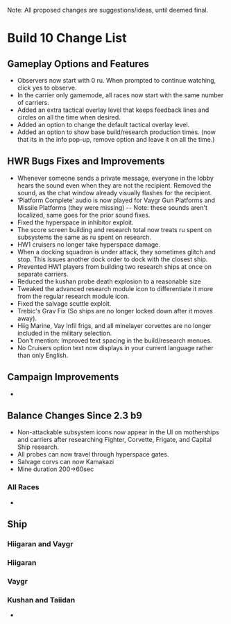 Note: All proposed changes are suggestions/ideas, until deemed final.


# Build 10 Change List


## Gameplay Options and Features
- Observers now start with 0 ru. When prompted to continue watching, click yes to observe.
- In the carrier only gamemode, all races now start with the same number of carriers.
- Added an extra tactical overlay level that keeps feedback lines and circles on all the time when desired.
- Added an option to change the default tactical overlay level.
- Added an option to show base build/research production times. (now that its in the info pop-up, remove option and leave it on all the time.)


## HWR Bugs Fixes and Improvements
- Whenever someone sends a private message, everyone in the lobby hears the sound even when they are not the recipient. Removed the sound, as the chat window already visually flashes for the recipient.
- ‘Platform Complete’ audio is now played for Vaygr Gun Platforms and Missile Platforms (they were missing)
-- Note: these sounds aren't localized, same goes for the prior sound fixes.
- Fixed the hyperspace in inhibitor exploit.
- The score screen building and research total now treats ru spent on subsystems the same as ru spent on research.
- HW1 cruisers no longer take hyperspace damage.
- When a docking squadron is under attack, they sometimes glitch and stop. This issues another dock order to dock with the closest ship.
- Prevented HW1 players from building two research ships at once on separate carriers.
- Reduced the kushan probe death explosion to a reasonable size
- Tweaked the advanced research module icon to differentiate it more from the regular research module icon.
- Fixed the salvage scuttle exploit.
- Trebic's Grav Fix (So ships are no longer locked down after it moves away).
- Hiig Marine, Vay Infil frigs, and all minelayer corvettes are no longer included in the military selection.
- Don't mention: Improved text spacing in the build/research menues.
- No Cruisers option text now displays in your current language rather than only English.

## Campaign Improvements
-




## Balance Changes Since 2.3 b9
- Non-attackable subsystem icons now appear in the UI on motherships and carriers after researching Fighter, Corvette, Frigate, and Capital Ship research.
- All probes can now travel through hyperspace gates.
- Salvage corvs can now Kamakazi
- Mine duration 200->60sec



### All Races
-
__Ship__
-




### Hiigaran and Vaygr




### Hiigaran




### Vaygr




### Kushan and Taiidan
- 

